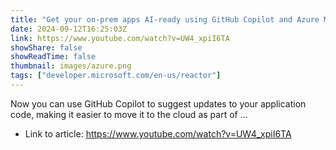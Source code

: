 ```yaml
---
title: "Get your on-prem apps AI-ready using GitHub Copilot and Azure Migrate Code Assessment tool"
date: 2024-09-12T16:25:03Z
link: https://www.youtube.com/watch?v=UW4_xpiI6TA
showShare: false
showReadTime: false
thumbnail: images/azure.png
tags: ["developer.microsoft.com/en-us/reactor"]
---
```

Now you can use GitHub Copilot to suggest updates to your application code, making it easier to move it to the cloud as part of ...

- Link to article: https://www.youtube.com/watch?v=UW4_xpiI6TA